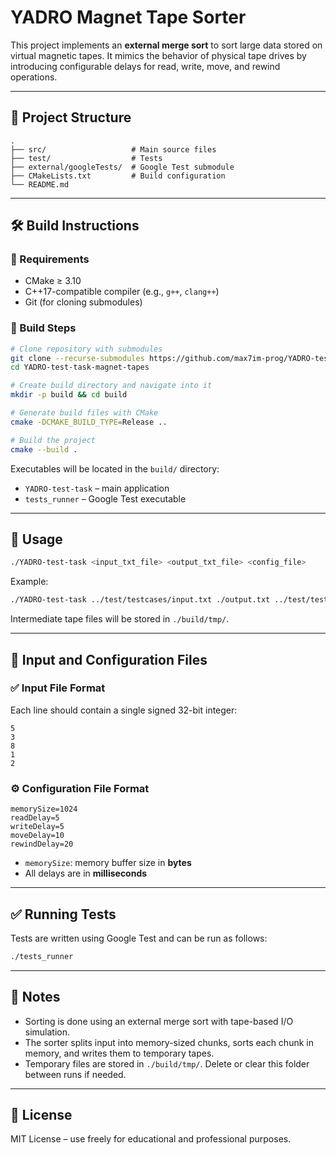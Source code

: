 # YADRO Magnet Tape Sorter

This project implements an **external merge sort** to sort large data stored on virtual magnetic tapes. It mimics the behavior of physical tape drives by introducing configurable delays for read, write, move, and rewind operations.

---

## 📁 Project Structure

```
.
├── src/                   # Main source files
├── test/                  # Tests
├── external/googleTests/  # Google Test submodule
├── CMakeLists.txt         # Build configuration
└── README.md              
```

---

## 🛠 Build Instructions

### 🔧 Requirements

- CMake ≥ 3.10
- C++17-compatible compiler (e.g., `g++`, `clang++`)
- Git (for cloning submodules)

### 🧱 Build Steps

```bash
# Clone repository with submodules
git clone --recurse-submodules https://github.com/max7im-prog/YADRO-test-task-magnet-tapes
cd YADRO-test-task-magnet-tapes

# Create build directory and navigate into it
mkdir -p build && cd build

# Generate build files with CMake
cmake -DCMAKE_BUILD_TYPE=Release ..

# Build the project
cmake --build .
```

Executables will be located in the `build/` directory:

- `YADRO-test-task` – main application
- `tests_runner` – Google Test executable

---

## 🚀 Usage

```bash
./YADRO-test-task <input_txt_file> <output_txt_file> <config_file>
```

Example:

```bash
./YADRO-test-task ../test/testcases/input.txt ./output.txt ../test/testcases/config.txt
```

Intermediate tape files will be stored in `./build/tmp/`.

---

## 📂 Input and Configuration Files

### ✅ Input File Format

Each line should contain a single signed 32-bit integer:

```
5
3
8
1
2
```

### ⚙️ Configuration File Format

```
memorySize=1024
readDelay=5
writeDelay=5
moveDelay=10
rewindDelay=20
```

- `memorySize`: memory buffer size in **bytes**
- All delays are in **milliseconds**

---

## ✅ Running Tests

Tests are written using Google Test and can be run as follows:

```bash
./tests_runner
```


---

## 📝 Notes

- Sorting is done using an external merge sort with tape-based I/O simulation.
- The sorter splits input into memory-sized chunks, sorts each chunk in memory, and writes them to temporary tapes.
- Temporary files are stored in `./build/tmp/`. Delete or clear this folder between runs if needed.

---

## 📄 License

MIT License – use freely for educational and professional purposes.
